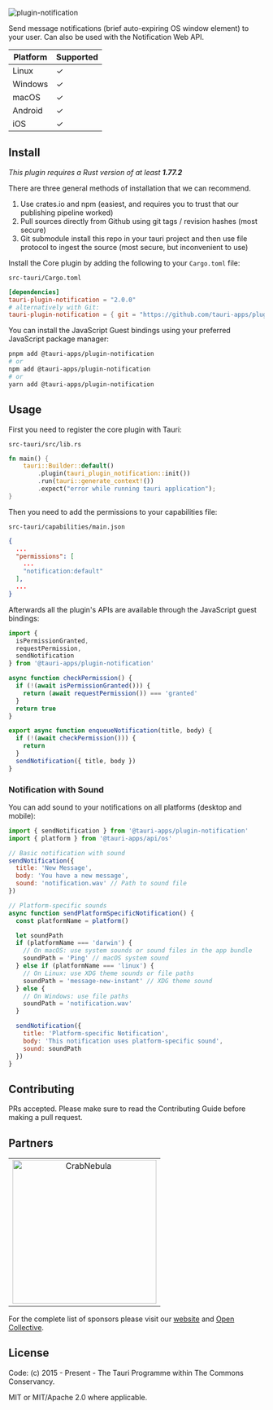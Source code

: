 ![plugin-notification](https://github.com/tauri-apps/plugins-workspace/raw/v2/plugins/notification/banner.png)

Send message notifications (brief auto-expiring OS window element) to your user. Can also be used with the Notification Web API.

| Platform | Supported |
| -------- | --------- |
| Linux    | ✓         |
| Windows  | ✓         |
| macOS    | ✓         |
| Android  | ✓         |
| iOS      | ✓         |

## Install

_This plugin requires a Rust version of at least **1.77.2**_

There are three general methods of installation that we can recommend.

1. Use crates.io and npm (easiest, and requires you to trust that our publishing pipeline worked)
2. Pull sources directly from Github using git tags / revision hashes (most secure)
3. Git submodule install this repo in your tauri project and then use file protocol to ingest the source (most secure, but inconvenient to use)

Install the Core plugin by adding the following to your `Cargo.toml` file:

`src-tauri/Cargo.toml`

```toml
[dependencies]
tauri-plugin-notification = "2.0.0"
# alternatively with Git:
tauri-plugin-notification = { git = "https://github.com/tauri-apps/plugins-workspace", branch = "v2" }
```

You can install the JavaScript Guest bindings using your preferred JavaScript package manager:

```sh
pnpm add @tauri-apps/plugin-notification
# or
npm add @tauri-apps/plugin-notification
# or
yarn add @tauri-apps/plugin-notification
```

## Usage

First you need to register the core plugin with Tauri:

`src-tauri/src/lib.rs`

```rust
fn main() {
    tauri::Builder::default()
        .plugin(tauri_plugin_notification::init())
        .run(tauri::generate_context!())
        .expect("error while running tauri application");
}
```

Then you need to add the permissions to your capabilities file:

`src-tauri/capabilities/main.json`

```json
{
  ...
  "permissions": [
    ...
    "notification:default"
  ],
  ...
}
```

Afterwards all the plugin's APIs are available through the JavaScript guest bindings:

```javascript
import {
  isPermissionGranted,
  requestPermission,
  sendNotification
} from '@tauri-apps/plugin-notification'

async function checkPermission() {
  if (!(await isPermissionGranted())) {
    return (await requestPermission()) === 'granted'
  }
  return true
}

export async function enqueueNotification(title, body) {
  if (!(await checkPermission())) {
    return
  }
  sendNotification({ title, body })
}
```

### Notification with Sound

You can add sound to your notifications on all platforms (desktop and mobile):

```javascript
import { sendNotification } from '@tauri-apps/plugin-notification'
import { platform } from '@tauri-apps/api/os'

// Basic notification with sound
sendNotification({
  title: 'New Message',
  body: 'You have a new message',
  sound: 'notification.wav' // Path to sound file
})

// Platform-specific sounds
async function sendPlatformSpecificNotification() {
  const platformName = platform()

  let soundPath
  if (platformName === 'darwin') {
    // On macOS: use system sounds or sound files in the app bundle
    soundPath = 'Ping' // macOS system sound
  } else if (platformName === 'linux') {
    // On Linux: use XDG theme sounds or file paths
    soundPath = 'message-new-instant' // XDG theme sound
  } else {
    // On Windows: use file paths
    soundPath = 'notification.wav'
  }

  sendNotification({
    title: 'Platform-specific Notification',
    body: 'This notification uses platform-specific sound',
    sound: soundPath
  })
}
```

## Contributing

PRs accepted. Please make sure to read the Contributing Guide before making a pull request.

## Partners

<table>
  <tbody>
    <tr>
      <td align="center" valign="middle">
        <a href="https://crabnebula.dev" target="_blank">
          <img src="https://github.com/tauri-apps/plugins-workspace/raw/v2/.github/sponsors/crabnebula.svg" alt="CrabNebula" width="283">
        </a>
      </td>
    </tr>
  </tbody>
</table>

For the complete list of sponsors please visit our [website](https://tauri.app#sponsors) and [Open Collective](https://opencollective.com/tauri).

## License

Code: (c) 2015 - Present - The Tauri Programme within The Commons Conservancy.

MIT or MIT/Apache 2.0 where applicable.
